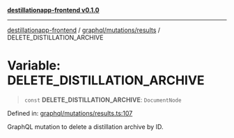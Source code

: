 [**destillationapp-frontend v0.1.0**](../../../../README.md)

***

[destillationapp-frontend](../../../../modules.md) / [graphql/mutations/results](../README.md) / DELETE\_DISTILLATION\_ARCHIVE

# Variable: DELETE\_DISTILLATION\_ARCHIVE

> `const` **DELETE\_DISTILLATION\_ARCHIVE**: `DocumentNode`

Defined in: [graphql/mutations/results.ts:107](https://github.com/DestillApp/main/blob/ec2df52a50a22efb35f12a0243274f6d03fbca52/frontend/src/graphql/mutations/results.ts#L107)

GraphQL mutation to delete a distillation archive by ID.
